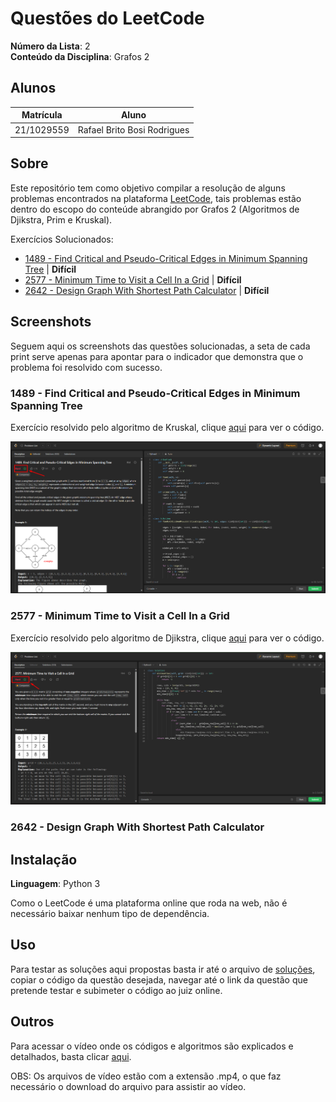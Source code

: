 # Questões do LeetCode

**Número da Lista**: 2 <br>
**Conteúdo da Disciplina**: Grafos 2

## Alunos
|Matrícula | Aluno |
| -- | -- |
| 21/1029559  |  Rafael Brito Bosi Rodrigues |


## Sobre 

Este repositório tem como objetivo compilar a resolução de alguns problemas encontrados na plataforma [LeetCode](https://leetcode.com/), tais problemas estão dentro do escopo do conteúde abrangido por Grafos 2 (Algoritmos de Djikstra, Prim e Kruskal).

Exercícios Solucionados:

- [1489 - Find Critical and Pseudo-Critical Edges in Minimum Spanning Tree](https://leetcode.com/problems/find-critical-and-pseudo-critical-edges-in-minimum-spanning-tree/) | **Difícil**
- [2577 - Minimum Time to Visit a Cell In a Grid](https://leetcode.com/problems/minimum-time-to-visit-a-cell-in-a-grid/) | **Difícil**
- [2642 - Design Graph With Shortest Path Calculator](https://leetcode.com/problems/design-graph-with-shortest-path-calculator/) | **Difícil**

## Screenshots

Seguem aqui os screenshots das questões solucionadas, a seta de cada print serve apenas para apontar para o indicador que demonstra que o problema foi resolvido com sucesso.

### 1489 - Find Critical and Pseudo-Critical Edges in Minimum Spanning Tree

Exercício resolvido pelo algoritmo de Kruskal, clique [aqui](./solucoes/1489.py) para ver o código.

![Print do exercício 1489](./img/1489.png)

### 2577 - Minimum Time to Visit a Cell In a Grid

Exercício resolvido pelo algoritmo de Djikstra, clique [aqui](./solucoes/2577.py) para ver o código.

![Print do exercício 2577](./img/2577.png)

### 2642 - Design Graph With Shortest Path Calculator



## Instalação 
**Linguagem**: Python 3

Como o LeetCode é uma plataforma online que roda na web, não é necessário baixar nenhum tipo de dependência.

## Uso 

Para testar as soluções aqui propostas basta ir até o arquivo de [soluções](./solucoes/), copiar o código da questão desejada, navegar até o link da questão que pretende testar e subimeter o código ao juiz online.

## Outros 

Para acessar o vídeo onde os códigos e algoritmos são explicados e detalhados, basta clicar [aqui](./videos/).

OBS: Os arquivos de vídeo estão com a extensão .mp4, o que faz necessário o download do arquivo para assistir ao vídeo.




